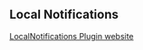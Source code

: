 ## Local Notifications

[LocalNotifications Plugin website](https://github.com/katzer/cordova-plugin-local-notifications)

